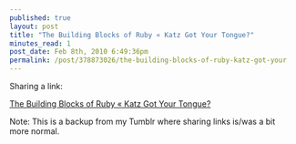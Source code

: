 ```yaml
---
published: true
layout: post
title: "The Building Blocks of Ruby « Katz Got Your Tongue?"
minutes_read: 1
post_date: Feb 8th, 2010 6:49:36pm
permalink: /post/378873026/the-building-blocks-of-ruby-katz-got-your
---
```

Sharing a link:

[The Building Blocks of Ruby « Katz Got Your Tongue?](https://yehudakatz.com/2010/02/07/the-building-blocks-of-ruby/)

Note: This is a backup from my Tumblr where sharing links is/was a bit more normal.